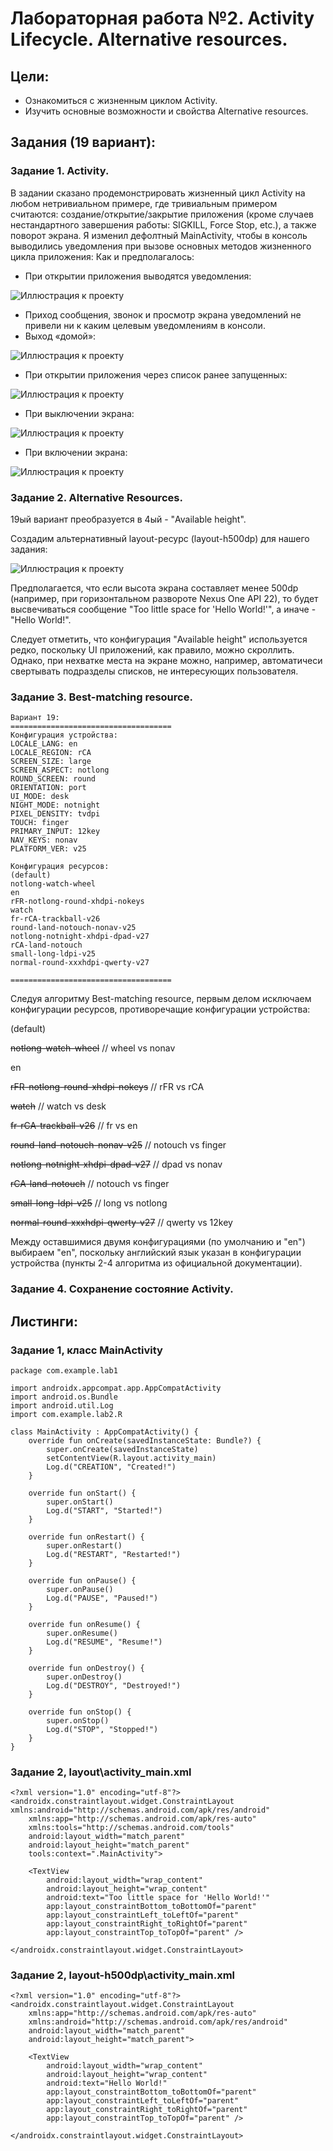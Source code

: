 # Лабораторная работа №2. Activity Lifecycle. Alternative resources.
## Цели:
* Ознакомиться с жизненным циклом Activity.
* Изучить основные возможности и свойства Alternative resources.


## Задания (19 вариант):
### Задание 1. Activity.
В задании сказано продемонстрировать жизненный цикл Activity на любом нетривиальном примере, где тривиальным примером считаются: создание/открытие/закрытие приложения (кроме случаев нестандартного завершения работы: SIGKILL, Force Stop, etc.), а также поворот экрана.
Я изменил дефолтный MainActivity, чтобы в консоль выводились уведомления при вызове основных методов жизненного цикла приложения:
Как и предполагалось:
*	При открытии приложения выводятся уведомления:

![Иллюстрация к проекту](ReportData/1.png)
*	Приход сообщения, звонок и просмотр экрана уведомлений не привели ни к каким целевым уведомлениям в консоли.
*	Выход «домой»:

![Иллюстрация к проекту](ReportData/2.png)
*	При открытии приложения через список ранее запущенных:

![Иллюстрация к проекту](ReportData/3.png)
*	При выключении экрана:

![Иллюстрация к проекту](ReportData/4.png)
*	При включении экрана:

![Иллюстрация к проекту](ReportData/5.png)

### Задание 2. Alternative Resources.
19ый вариант преобразуется в 4ый - "Available height". 

Создадим альтернативный layout-ресурс (layout-h500dp) для нашего задания:

![Иллюстрация к проекту](ReportData/6.png)

Предполагается, что если высота экрана составляет менее 500dp (например, при горизонтальном развороте Nexus One API 22), то будет высвечиваться сообщение "Too little space for 'Hello World!'", а иначе - "Hello World!".

Следует отметить, что конфигурация "Available height" используется редко, поскольку UI приложений, как правило, можно скроллить. Однако, при нехватке места на экране можно, например, автоматичеси свертывать подразделы списков, не интересующих пользователя.

### Задание 3. Best-matching resource.
```
Вариант 19:
====================================
Конфигурация устройства:
LOCALE_LANG: en
LOCALE_REGION: rCA
SCREEN_SIZE: large
SCREEN_ASPECT: notlong
ROUND_SCREEN: round
ORIENTATION: port
UI_MODE: desk
NIGHT_MODE: notnight
PIXEL_DENSITY: tvdpi
TOUCH: finger
PRIMARY_INPUT: 12key
NAV_KEYS: nonav
PLATFORM_VER: v25

Конфигурация ресурсов:
(default)
notlong-watch-wheel
en
rFR-notlong-round-xhdpi-nokeys
watch
fr-rCA-trackball-v26
round-land-notouch-nonav-v25
notlong-notnight-xhdpi-dpad-v27
rCA-land-notouch
small-long-ldpi-v25
normal-round-xxxhdpi-qwerty-v27

====================================
```

Следуя алгоритму Best-matching resource, первым делом исключаем конфигурации ресурсов, противоречащие конфигурации устройства:

(default)

~~notlong-watch-wheel~~             // wheel vs nonav

en

~~rFR-notlong-round-xhdpi-nokeys~~  // rFR vs rCA

~~watch~~                           // watch vs desk

~~fr-rCA-trackball-v26~~            // fr vs en

~~round-land-notouch-nonav-v25~~    // notouch vs finger

~~notlong-notnight-xhdpi-dpad-v27~~ // dpad vs nonav

~~rCA-land-notouch~~                // notouch vs finger

~~small-long-ldpi-v25~~             // long vs notlong

~~normal-round-xxxhdpi-qwerty-v27~~ // qwerty vs 12key


Между оставшимися двумя конфигурациями (по умолчанию и "en") выбираем "en", поскольку английский язык указан в конфигурации устройства (пункты 2-4 алгоритма из официальной документации).

### Задание 4. Сохранение состояние Activity.

## Листинги:
### Задание 1, класс MainActivity
```
package com.example.lab1

import androidx.appcompat.app.AppCompatActivity
import android.os.Bundle
import android.util.Log
import com.example.lab2.R

class MainActivity : AppCompatActivity() {
    override fun onCreate(savedInstanceState: Bundle?) {
        super.onCreate(savedInstanceState)
        setContentView(R.layout.activity_main)
        Log.d("CREATION", "Created!")
    }

    override fun onStart() {
        super.onStart()
        Log.d("START", "Started!")
    }

    override fun onRestart() {
        super.onRestart()
        Log.d("RESTART", "Restarted!")
    }

    override fun onPause() {
        super.onPause()
        Log.d("PAUSE", "Paused!")
    }

    override fun onResume() {
        super.onResume()
        Log.d("RESUME", "Resume!")
    }

    override fun onDestroy() {
        super.onDestroy()
        Log.d("DESTROY", "Destroyed!")
    }

    override fun onStop() {
        super.onStop()
        Log.d("STOP", "Stopped!")
    }
}
```

### Задание 2, layout\activity_main.xml
```
<?xml version="1.0" encoding="utf-8"?>
<androidx.constraintlayout.widget.ConstraintLayout xmlns:android="http://schemas.android.com/apk/res/android"
    xmlns:app="http://schemas.android.com/apk/res-auto"
    xmlns:tools="http://schemas.android.com/tools"
    android:layout_width="match_parent"
    android:layout_height="match_parent"
    tools:context=".MainActivity">

    <TextView
        android:layout_width="wrap_content"
        android:layout_height="wrap_content"
        android:text="Too little space for 'Hello World!'"
        app:layout_constraintBottom_toBottomOf="parent"
        app:layout_constraintLeft_toLeftOf="parent"
        app:layout_constraintRight_toRightOf="parent"
        app:layout_constraintTop_toTopOf="parent" />

</androidx.constraintlayout.widget.ConstraintLayout>
```

### Задание 2, layout-h500dp\activity_main.xml
```
<?xml version="1.0" encoding="utf-8"?>
<androidx.constraintlayout.widget.ConstraintLayout
    xmlns:app="http://schemas.android.com/apk/res-auto"
    xmlns:android="http://schemas.android.com/apk/res/android"
    android:layout_width="match_parent"
    android:layout_height="match_parent">

    <TextView
        android:layout_width="wrap_content"
        android:layout_height="wrap_content"
        android:text="Hello World!"
        app:layout_constraintBottom_toBottomOf="parent"
        app:layout_constraintLeft_toLeftOf="parent"
        app:layout_constraintRight_toRightOf="parent"
        app:layout_constraintTop_toTopOf="parent" />

</androidx.constraintlayout.widget.ConstraintLayout>
```